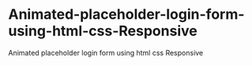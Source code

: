 # Animated-placeholder-login-form-using-html-css-Responsive
Animated placeholder login form using html css Responsive
